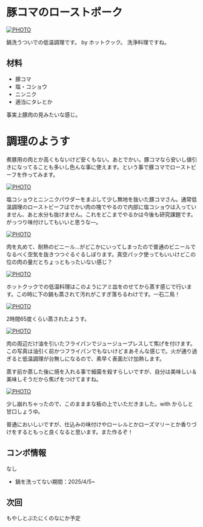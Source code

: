 # 豚コマのローストポーク

[![PHOTO](/images/202504/IMG_8345_1.jpg)](/images_original/202504/IMG_8345.jpg)

鍋洗うついでの低温調理です。 by ホットクック。
洗浄料理ですね。

## 材料

* 豚コマ
* 塩・コショウ
* ニンニク
* 適当にタレとか

事実上豚肉の見みたいな感じ。

# 調理のようす

煮豚用の肉とか高くもないけど安くもない。あとでかい。豚コマなら安いし値引きになってることも多いし色んな事に使えます。という事で豚コマでローストビーフを作ってみます。

[![PHOTO](/images/202504/IMG_8326_1.jpg)](/images_original/202504/IMG_8326.jpg)

塩コショウとニンニクパウダーをまぶして少し無地を抜いた豚コマさん。通常低温調理のローストビーフはでかい肉の塊でやるので内部に塩コショウは入っていません、あと水分も抜けません。これをどこまでやるかは今後も研究課題です。がっつり味付けしてもいいと思うな―。

[![PHOTO](/images/202504/IMG_8328_1.jpg)](/images_original/202504/IMG_8328.jpg)

肉を丸めて、耐熱のビニール…がどこかにいってしまったので普通のビニールでなるべく空気を抜きつつぐるぐるしぼります。真空パック使ってもいいけどこの位の肉の量だとちょっともったいない感じ？

[![PHOTO](/images/202504/IMG_8329_1.jpg)](/images_original/202504/IMG_8329.jpg)

ホットクックでの低温料理はこのようにアミ皿をのせてから蒸す感じで行います。この時に下の鍋も蒸されて汚れがこすぎ落ちるわけです。一石二鳥！

[![PHOTO](/images/202504/IMG_8342_1.jpg)](/images_original/202504/IMG_8342.jpg)

2時間65度くらい蒸されたようす。

[![PHOTO](/images/202504/IMG_8343_1.jpg)](/images_original/202504/IMG_8343.jpg)

肉の周辺だけ油を引いたフライパンでジュージュープレスして焦げを付けます。この写真は油引く前かつフライパンでもないけどまあそんな感じで。火が通り過ぎると低温調理が台無しになるので、素早く表面だけ加熱します。

蒸す前か蒸した後に焼を入れる事で細菌を殺すらしいですが、自分は美味しい＆美味しそうだから焦げをつけてますね。

[![PHOTO](/images/202504/IMG_8345_1.jpg)](/images_original/202504/IMG_8345.jpg)

少し崩れちゃったので、このまままな板の上でいただきました。with からしと甘口しょうゆ。

普通においしいですが、仕込みの味付けやローレルとかローズマリーとか香りづけをするともっと良くなると思います。また作るぞ！

## コンボ情報

なし

* 鍋を洗ってない期間：2025/4/5~

## 次回

もやしとぶたにくのなにか予定

